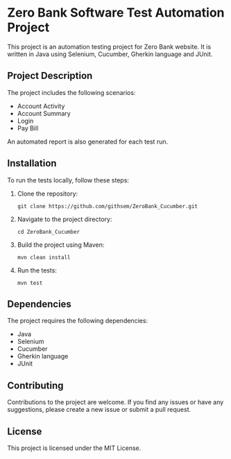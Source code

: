 <!DOCTYPE html>
<html>
<head>
</head>
<body>
  <h1>Zero Bank Software Test Automation Project</h1>

  <p>This project is an automation testing project for Zero Bank website. It is written in Java using Selenium, Cucumber, Gherkin language and JUnit.</p>

  <h2>Project Description</h2>

  <p>The project includes the following scenarios:</p>

  <ul>
    <li>Account Activity</li>
    <li>Account Summary</li>
    <li>Login</li>
    <li>Pay Bill</li>
  </ul>

  <p>An automated report is also generated for each test run.</p>

<h2>Installation</h2>

  <p>To run the tests locally, follow these steps:</p>

  <ol>
    <li>Clone the repository:</li>
    <pre><code>git clone https://github.com/githsem/ZeroBank_Cucumber.git</code></pre>
    <li>Navigate to the project directory:</li>
    <pre><code>cd ZeroBank_Cucumber</code></pre>
    <li>Build the project using Maven:</li>
    <pre><code>mvn clean install</code></pre>
    <li>Run the tests:</li>
    <pre><code>mvn test</code></pre>
  </ol>


  <h2>Dependencies</h2>

  <p>The project requires the following dependencies:</p>

  <ul>
    <li>Java</li>
    <li>Selenium</li>
    <li>Cucumber</li>
    <li>Gherkin language</li>
    <li>JUnit</li>
  </ul>

  <h2>Contributing</h2>

  <p>Contributions to the project are welcome. If you find any issues or have any suggestions, please create a new issue or submit a pull request.</p>

  <h2>License</h2>

  <p>This project is licensed under the MIT License.</p>
</body>
</html>
